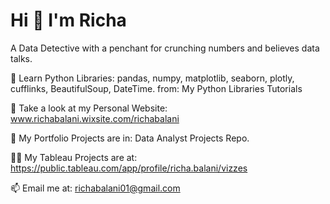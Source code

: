 # Hi 👋 I'm Richa


A Data Detective with a penchant for crunching numbers and believes data talks.


🔭 Learn Python Libraries: pandas, numpy, matplotlib, seaborn, plotly, cufflinks, BeautifulSoup, DateTime. from: My Python Libraries Tutorials

📝 Take a look at my Personal Website: www.richabalani.wixsite.com/richabalani

🌱 My Portfolio Projects are in: Data Analyst Projects Repo.

👨‍💻 My Tableau Projects are at: https://public.tableau.com/app/profile/richa.balani/vizzes

📫 Email me at: richabalani01@gmail.com
